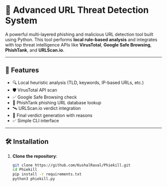 # 🔐 Advanced URL Threat Detection System

A powerful multi-layered phishing and malicious URL detection tool built using Python. This tool performs **local rule-based analysis** and integrates with top threat intelligence APIs like **VirusTotal**, **Google Safe Browsing**, **PhishTank**, and **URLScan.io**.

---

## 🚀 Features

- 🔍 Local heuristic analysis (TLD, keywords, IP-based URLs, etc.)
- 🛡️ VirusTotal API scan
- ✅ Google Safe Browsing check
- 🎣 PhishTank phishing URL database lookup
- 🛰️ URLScan.io verdict integration
- 🧠 Final verdict generation with reasons
- ✅ Simple CLI interface

---

## 🛠️ Installation

1. **Clone the repository**:
   ```bash
   git clone https://github.com/KushalRaval/Phiekill.git
   cd Phiekill
   pip install -r requirements.txt
   python3 phiekill.py
   ```


